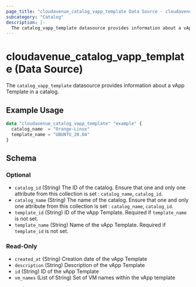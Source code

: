 ```yaml
---
page_title: "cloudavenue_catalog_vapp_template Data Source - cloudavenue"
subcategory: "Catalog"
description: |-
  The catalog_vapp_template datasource provides information about a vApp Template in a catalog.
---
```


# cloudavenue_catalog_vapp_template (Data Source)

The `catalog_vapp_template` datasource provides information about a vApp Template in a catalog.

## Example Usage

```terraform
data "cloudavenue_catalog_vapp_template" "example" {
  catalog_name  = "Orange-Linux"
  template_name = "UBUNTU_20.04"
}
```

<!-- schema generated by tfplugindocs -->
## Schema

### Optional

- `catalog_id` (String) The ID of the catalog. Ensure that one and only one attribute from this collection is set : `catalog_name`, `catalog_id`.
- `catalog_name` (String) The name of the catalog. Ensure that one and only one attribute from this collection is set : `catalog_name`, `catalog_id`.
- `template_id` (String) ID of the vApp Template. Required if `template_name` is not set.
- `template_name` (String) Name of the vApp Template. Required if `template_id` is not set.

### Read-Only

- `created_at` (String) Creation date of the vApp Template
- `description` (String) Description of the vApp Template
- `id` (String) ID of the vApp Template
- `vm_names` (List of String) Set of VM names within the vApp template

